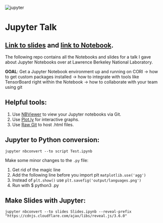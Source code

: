 ![jupyter](https://jupyter.org/assets/try/jupyter.png "Jupyter")

# Jupyter Talk

## [Link to slides](https://cdn.rawgit.com/shahzeb1/jupyter-talk/7c4c28aa/Slides.slides.html) and [link to Notebook](https://nbviewer.jupyter.org/github/shahzeb1/jupyter-talk/blob/7c4c28aa59485bd41bd2684dffc7114d10dac335/Walkthrough.ipynb).

The following repo contains all the Notebooks and slides for a talk I gave about Jupyter Notebooks over at Lawrence Berkeley National Laboratory.

**GOAL**: Get a Jupyter Notebook environment up and running on CORI → how to get custom packages installed → how to integrate with tools like TensorBoard right within the Notebook → how to collaborate with your team using git

## Helpful tools:

1. Use [NBViewer](https://plot.ly/python/ipython-notebook-tutorial/) to view your Jupyter notebooks via Git.
2. Use [Plot.ly](https://plot.ly/python/ipython-notebook-tutorial/) for interactive graphs.
3. Use [Raw Git](http://rawgit.com/) to host .html files.

## Jupyter to Python conversion:

```
jupyter nbconvert --to script Test.ipynb
```

Make some minor changes to the `.py` file:

1. Get rid of the magic line
2. Add the following line before you import plt `matplotlib.use('agg')`
3. Instead of `plt.show()` use `plt.savefig('output/languages.png')`
4. Run with $ python3 <file>.py

## Make Slides with Jupyter:

```
jupyter nbconvert --to slides Slides.ipynb --reveal-prefix "https://cdnjs.cloudflare.com/ajax/libs/reveal.js/3.6.0"
```